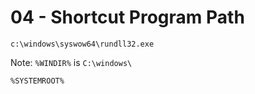 # 04 - Shortcut Program Path

`c:\windows\syswow64\rundll32.exe`

Note: `%WINDIR%` is `C:\windows\`

`%SYSTEMROOT%`